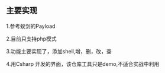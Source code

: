 ## 主要实现

1.参考蚁剑的Payload 

2.目前只支持php模式

3.功能主要实现了，添加shell,增，删，改，查 

4.用Csharp 开发的界面，该仓库工具只是demo,不适合实战中利用
